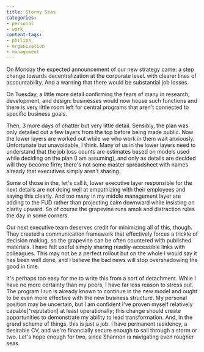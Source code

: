 ```yaml
---
title: Stormy Seas
categories:
- personal
- work
content-tags:
- philips
- organization
- management
---
```


On Monday the expected announcement of our new strategy came: a step change towards decentralization at the corporate level. with clearer lines of accountability. And a warning that there would be substantial job losses.

On Tuesday, a little more detail confirming the fears of many in research, development, and design: businesses would now house such functions and there is very little room left for central programs that aren't connected to specific business goals.

Then, 3 more days of chatter but very little detail. Sensibly, the plan was only detailed out a few layers from the top before being made public. Now the lower layers are worked out while we who work in them wait anxiously. Unfortunate but unavoidable, I think. Many of us in the lower layers need to understand that the job loss counts are estimates based on models used while deciding on the plan (I am assuming), and only as details are decided will they become firm; there's not some master spreadsheet with names already that executives simply aren't sharing.

Some of those in the, let's call it, lower executive layer responsible for the next details are not doing well at empathizing with their employees and saying this clearly. And too many in my middle management layer are adding to the FUD rather than projecting calm downward while insisting on clarity upward. So of course the grapevine runs amok and distraction rules the day in some corners.

Our next executive team deserves credit for minimizing all of this, though. They created a communication framework that effectively forces a trickle of decision making, so the grapevine can be often countered with published materials. I have felt useful simply sharing readily-accessible links with colleagues. This may not be a perfect rollout but on the whole I would say it has been well done, and I believe the bad news will stop overshadowing the good in time.

It's perhaps too easy for me to write this from a sort of detachment. While I have no more certainty than my peers, I have far less reason to stress out. The program I run is already known to continue in the new model and ought to be even more effective with the new business structure. My personal position may be uncertain, but I am confident I've proven myself relatively capable[^reputation] at least operationally; this change should create opportunities to demonstrate my ability to lead transformation. And, in the grand scheme of things, this is just a job. I have permanent residency, a desirable CV, and we're financially secure enough to sail through a storm or two. Let's hope enough for two, since Shannon is navigating even rougher seas.
